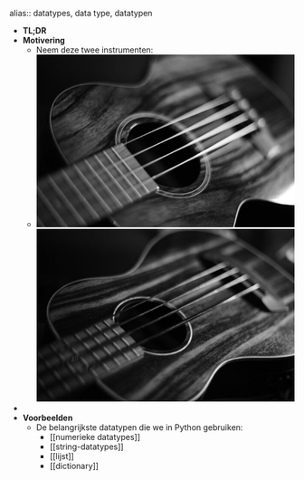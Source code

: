 alias:: datatypes, data type, datatypen

- **TL;DR**
- **Motivering**
	- Neem deze twee instrumenten:
	- ![image.jpg](../assets/instrument1.jpg) ![image.jpg](../assets/instrument2.jpg)
-
- **Voorbeelden**
	- De belangrijkste datatypen die we in Python gebruiken:
		- [[numerieke datatypes]]
		- [[string-datatypes]]
		- [[lijst]]
		- [[dictionary]]